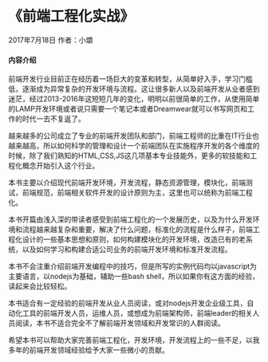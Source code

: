 # 《前端工程化实战》

2017年7月18日 作者：小爝

#### 内容介绍

前端开发行业目前正在经历着一场巨大的变革和转型，从简单好入手，学习门槛低，逐渐成为异常复杂的开发环境与流程。这让很多新人以及前端开发从业者感到迷茫，经过2013-2016年这短短几年的变化，明明以前很简单的工作，从使用简单的LAMP开发环境或者说只需要一个笔记本或者Dreamwear就可以书写网页和工作的时代一去不复返了。

越来越多的公司成立了专业的前端开发团队和部门，前端工程师的比重在IT行业也越来越高，所以如何科学的管理和设计一个前端团队在实施程序开发的各个维度的时候，除了我们熟知的HTML,CSS,JS这几项基本专业技能外，更多的软技能和工程化概念开始引入这个行业。

本书主要以介绍现代前端开发环境，开发流程，静态资源管理，模块化，前端测试，前端规范，前端相关软件开发的设计原则为主，这里也可以统称为前端工程化。

本书开篇由浅入深的带读者感受到前端工程化的一个发展历史，以及为什么开发环境和流程越来越复杂和重要，解决了什么问题，标准化的流程是什么样子，前端工程化设计的一些基本思想和原则，如何构建模块化的开发环境，改造已有的老系统，以及如何学习和构建合适公司业务的前端开发环境和标准开发流程。

本书不会注重介绍前端开发编程中的技巧，但是所写的实例代码均以javascript为主要语言，以nodejs为基础，辅助一些bash shell，所以如果你有这方面的经验，读起来会比较轻松。

本书适合有一定经验的前端开发从业人员阅读，或对nodejs开发企业级工具，自动化工具的前端开发人员，运维人员，或想成为前端架构师，前端leader的相关人员阅读，本书不适合完全不了解前端开发领域和开发常识的人群阅读。

希望本书可以帮助大家完善前端工程化，开发环境，开发流程上的一些不足，以我多年的前端开发领域经验给予大家一些微小的贡献。

